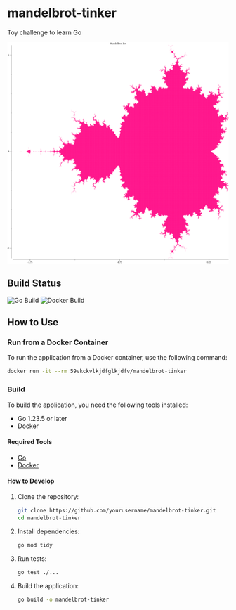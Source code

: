 # mandelbrot-tinker
Toy challenge to learn Go

![Mandelbrot Set](points.png)

## Build Status

![Go Build](https://github.com/paperclipmonkey/mandelbrot-tinker/actions/workflows/go.yml/badge.svg)
![Docker Build](https://github.com/paperclipmonkey/mandelbrot-tinker/actions/workflows/build.yml/badge.svg)

## How to Use

### Run from a Docker Container
To run the application from a Docker container, use the following command:
```sh
docker run -it --rm 59vkckvlkjdfglkjdfv/mandelbrot-tinker
```

### Build
To build the application, you need the following tools installed:
- Go 1.23.5 or later
- Docker

#### Required Tools
- [Go](https://golang.org/doc/install)
- [Docker](https://docs.docker.com/get-docker/)

#### How to Develop
1. Clone the repository:
    ```sh
    git clone https://github.com/yourusername/mandelbrot-tinker.git
    cd mandelbrot-tinker
    ```
2. Install dependencies:
    ```sh
    go mod tidy
    ```
3. Run tests:
    ```sh
    go test ./...
    ```
4. Build the application:
    ```sh
    go build -o mandelbrot-tinker
    ```

